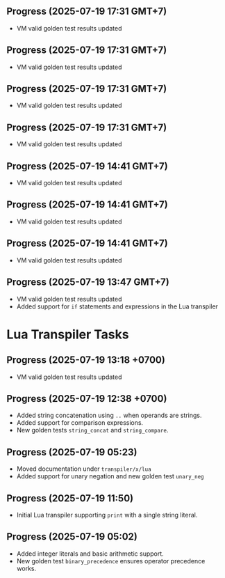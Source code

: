 ## Progress (2025-07-19 17:31 GMT+7)
- VM valid golden test results updated

## Progress (2025-07-19 17:31 GMT+7)
- VM valid golden test results updated

## Progress (2025-07-19 17:31 GMT+7)
- VM valid golden test results updated

## Progress (2025-07-19 17:31 GMT+7)
- VM valid golden test results updated

## Progress (2025-07-19 14:41 GMT+7)
- VM valid golden test results updated

## Progress (2025-07-19 14:41 GMT+7)
- VM valid golden test results updated

## Progress (2025-07-19 14:41 GMT+7)
- VM valid golden test results updated

## Progress (2025-07-19 13:47 GMT+7)
- VM valid golden test results updated
- Added support for `if` statements and expressions in the Lua transpiler

# Lua Transpiler Tasks

## Progress (2025-07-19 13:18 +0700)
- VM valid golden test results updated

## Progress (2025-07-19 12:38 +0700)
- Added string concatenation using `..` when operands are strings.
- Added support for comparison expressions.
- New golden tests `string_concat` and `string_compare`.

## Progress (2025-07-19 05:23)
- Moved documentation under `transpiler/x/lua`
- Added support for unary negation and new golden test `unary_neg`

## Progress (2025-07-19 11:50)
- Initial Lua transpiler supporting `print` with a single string literal.

## Progress (2025-07-19 05:02)
- Added integer literals and basic arithmetic support.
- New golden test `binary_precedence` ensures operator precedence works.
